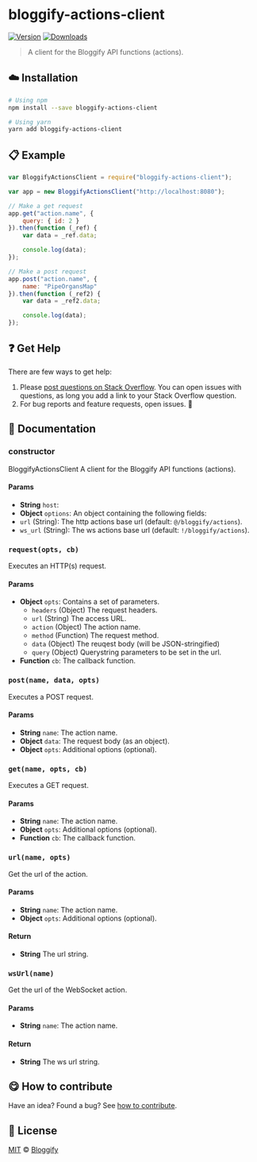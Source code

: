 <!-- Please do not edit this file. Edit the `blah` field in the `package.json` instead. If in doubt, open an issue. -->


















# bloggify-actions-client

 [![Version](https://img.shields.io/npm/v/bloggify-actions-client.svg)](https://www.npmjs.com/package/bloggify-actions-client) [![Downloads](https://img.shields.io/npm/dt/bloggify-actions-client.svg)](https://www.npmjs.com/package/bloggify-actions-client)







> A client for the Bloggify API functions (actions).

















## :cloud: Installation

```sh
# Using npm
npm install --save bloggify-actions-client

# Using yarn
yarn add bloggify-actions-client
```













## :clipboard: Example



```js
var BloggifyActionsClient = require("bloggify-actions-client");

var app = new BloggifyActionsClient("http://localhost:8080");

// Make a get request
app.get("action.name", {
    query: { id: 2 }
}).then(function (_ref) {
    var data = _ref.data;

    console.log(data);
});

// Make a post request
app.post("action.name", {
    name: "PipeOrgansMap"
}).then(function (_ref2) {
    var data = _ref2.data;

    console.log(data);
});
```











## :question: Get Help

There are few ways to get help:



 1. Please [post questions on Stack Overflow](https://stackoverflow.com/questions/ask). You can open issues with questions, as long you add a link to your Stack Overflow question.
 2. For bug reports and feature requests, open issues. :bug:





## :memo: Documentation


### constructor

BloggifyActionsClient
A client for the Bloggify API functions (actions).

#### Params

- **String** `host`:
- **Object** `options`: An object containing the following fields:
 - `url` (String): The http actions base url (default: `@/bloggify/actions`).
 - `ws_url` (String): The ws actions base url (default: `!/bloggify/actions`).

### `request(opts, cb)`
Executes an HTTP(s) request.

#### Params

- **Object** `opts`: Contains a set of parameters.
  - `headers` (Object)    The request headers.
  - `url`     (String)    The access URL.
  - `action`  (Object)    The action name.
  - `method`  (Function)  The request method.
  - `data`    (Object)    The reuqest body (will be JSON-stringified)
  - `query`   (Object)    Querystring parameters to be set in the url.
- **Function** `cb`: The callback function.

### `post(name, data, opts)`
Executes a POST request.

#### Params

- **String** `name`: The action name.
- **Object** `data`: The request body (as an object).
- **Object** `opts`: Additional options (optional).

### `get(name, opts, cb)`
Executes a GET request.

#### Params

- **String** `name`: The action name.
- **Object** `opts`: Additional options (optional).
- **Function** `cb`: The callback function.

### `url(name, opts)`
Get the url of the action.

#### Params

- **String** `name`: The action name.
- **Object** `opts`: Additional options (optional).

#### Return
- **String** The url string.

### `wsUrl(name)`
Get the url of the WebSocket action.

#### Params

- **String** `name`: The action name.

#### Return
- **String** The ws url string.














## :yum: How to contribute
Have an idea? Found a bug? See [how to contribute][contributing].
























## :scroll: License

[MIT][license] © [Bloggify][website]






[license]: /LICENSE
[website]: https://bloggify.org
[contributing]: /CONTRIBUTING.md
[docs]: /DOCUMENTATION.md
